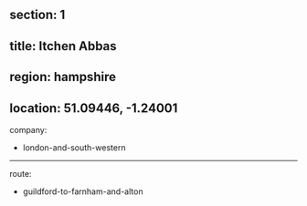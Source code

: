 section: 1
----
title: Itchen Abbas
----
region: hampshire
----
location: 51.09446, -1.24001
----
company:
- london-and-south-western
----
route:
- guildford-to-farnham-and-alton
